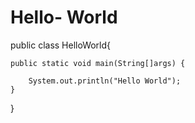 # Hello- World



public class HelloWorld{

	public static void main(String[]args) {

		System.out.println("Hello World");
	}
	
}
